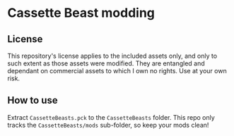 # Cassette Beast modding

## License

This repository's license applies to the included assets only, and only to such extent as those assets were modified. They are entangled and dependant on commercial assets to which I own no rights. Use at your own risk.

## How to use

Extract `CassetteBeasts.pck` to the `CassetteBeasts` folder. This repo only tracks the `CassetteBeasts/mods` sub-folder, so keep your mods clean!


